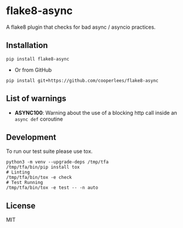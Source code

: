 # flake8-async

A flake8 plugin that checks for bad async / asyncio practices.

## Installation

```console
pip install flake8-async
```

- Or from GitHub

```console
pip install git+https://github.com/cooperlees/flake8-async
```

## List of warnings

- **ASYNC100**: Warning about the use of a blocking http call inside an `async def`
coroutine

## Development

To run our test suite please use tox.

```console
python3 -m venv --upgrade-deps /tmp/tfa
/tmp/tfa/bin/pip install tox
# Linting
/tmp/tfa/bin/tox -e check
# Test Running
/tmp/tfa/bin/tox -e test -- -n auto
```

## License

MIT